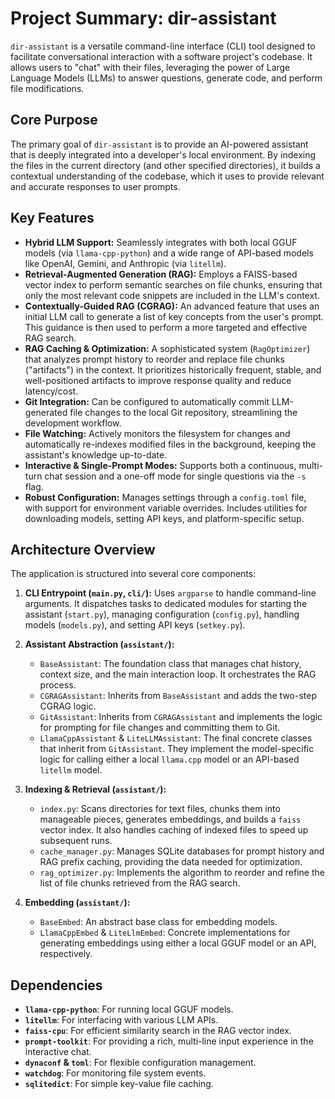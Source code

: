 # Project Summary: dir-assistant

`dir-assistant` is a versatile command-line interface (CLI) tool designed to facilitate conversational interaction with a software project's codebase. It allows users to "chat" with their files, leveraging the power of Large Language Models (LLMs) to answer questions, generate code, and perform file modifications.

## Core Purpose

The primary goal of `dir-assistant` is to provide an AI-powered assistant that is deeply integrated into a developer's local environment. By indexing the files in the current directory (and other specified directories), it builds a contextual understanding of the codebase, which it uses to provide relevant and accurate responses to user prompts.

## Key Features

- **Hybrid LLM Support:** Seamlessly integrates with both local GGUF models (via `llama-cpp-python`) and a wide range of API-based models like OpenAI, Gemini, and Anthropic (via `litellm`).
- **Retrieval-Augmented Generation (RAG):** Employs a FAISS-based vector index to perform semantic searches on file chunks, ensuring that only the most relevant code snippets are included in the LLM's context.
- **Contextually-Guided RAG (CGRAG):** An advanced feature that uses an initial LLM call to generate a list of key concepts from the user's prompt. This guidance is then used to perform a more targeted and effective RAG search.
- **RAG Caching & Optimization:** A sophisticated system (`RagOptimizer`) that analyzes prompt history to reorder and replace file chunks ("artifacts") in the context. It prioritizes historically frequent, stable, and well-positioned artifacts to improve response quality and reduce latency/cost.
- **Git Integration:** Can be configured to automatically commit LLM-generated file changes to the local Git repository, streamlining the development workflow.
- **File Watching:** Actively monitors the filesystem for changes and automatically re-indexes modified files in the background, keeping the assistant's knowledge up-to-date.
- **Interactive & Single-Prompt Modes:** Supports both a continuous, multi-turn chat session and a one-off mode for single questions via the `-s` flag.
- **Robust Configuration:** Manages settings through a `config.toml` file, with support for environment variable overrides. Includes utilities for downloading models, setting API keys, and platform-specific setup.

## Architecture Overview

The application is structured into several core components:

1.  **CLI Entrypoint (`main.py`, `cli/`):** Uses `argparse` to handle command-line arguments. It dispatches tasks to dedicated modules for starting the assistant (`start.py`), managing configuration (`config.py`), handling models (`models.py`), and setting API keys (`setkey.py`).

2.  **Assistant Abstraction (`assistant/`):**
    -   `BaseAssistant`: The foundation class that manages chat history, context size, and the main interaction loop. It orchestrates the RAG process.
    -   `CGRAGAssistant`: Inherits from `BaseAssistant` and adds the two-step CGRAG logic.
    -   `GitAssistant`: Inherits from `CGRAGAssistant` and implements the logic for prompting for file changes and committing them to Git.
    -   `LlamaCppAssistant` & `LiteLLMAssistant`: The final concrete classes that inherit from `GitAssistant`. They implement the model-specific logic for calling either a local `llama.cpp` model or an API-based `litellm` model.

3.  **Indexing & Retrieval (`assistant/`):**
    -   `index.py`: Scans directories for text files, chunks them into manageable pieces, generates embeddings, and builds a `faiss` vector index. It also handles caching of indexed files to speed up subsequent runs.
    -   `cache_manager.py`: Manages SQLite databases for prompt history and RAG prefix caching, providing the data needed for optimization.
    -   `rag_optimizer.py`: Implements the algorithm to reorder and refine the list of file chunks retrieved from the RAG search.

4.  **Embedding (`assistant/`):**
    -   `BaseEmbed`: An abstract base class for embedding models.
    -   `LlamaCppEmbed` & `LiteLlmEmbed`: Concrete implementations for generating embeddings using either a local GGUF model or an API, respectively.

## Dependencies

-   **`llama-cpp-python`**: For running local GGUF models.
-   **`litellm`**: For interfacing with various LLM APIs.
-   **`faiss-cpu`**: For efficient similarity search in the RAG vector index.
-   **`prompt-toolkit`**: For providing a rich, multi-line input experience in the interactive chat.
-   **`dynaconf` & `toml`**: For flexible configuration management.
-   **`watchdog`**: For monitoring file system events.
-   **`sqlitedict`**: For simple key-value file caching.